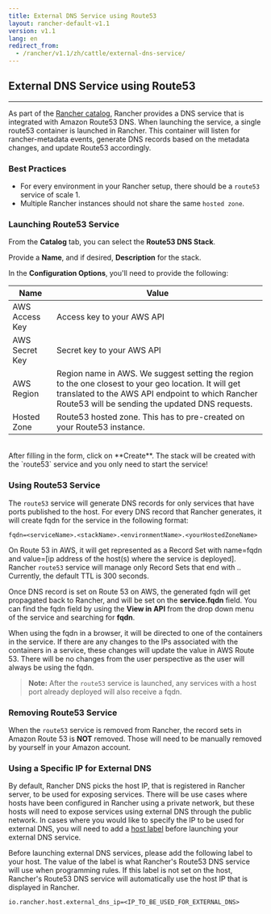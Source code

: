 ```yaml
---
title: External DNS Service using Route53
layout: rancher-default-v1.1
version: v1.1
lang: en
redirect_from:
  - /rancher/v1.1/zh/cattle/external-dns-service/
---
```


## External DNS Service using Route53
---

As part of the [Rancher catalog]({{site.baseurl}}/rancher/{{page.version}}/{{page.lang}}/catalog/), Rancher provides a DNS service that is integrated with Amazon Route53 DNS. When launching the service, a single route53 container is launched in Rancher. This container will listen for rancher-metadata events, generate DNS records based on the metadata changes, and update Route53 accordingly.

### Best Practices

* For every environment in your Rancher setup, there should be a `route53` service of scale 1.
* Multiple Rancher instances should not share the same `hosted zone`.

### Launching Route53 Service

From the **Catalog** tab, you can select the **Route53 DNS Stack**.

Provide a **Name**, and if desired, **Description** for the stack.

In the **Configuration Options**, you'll need to provide the following:


Name| Value
---|---
AWS Access Key | Access key to your AWS API
AWS Secret Key | Secret key to your AWS API
AWS Region | Region name in AWS. We suggest setting the region to the one closest to your geo location. It will get translated to the AWS API endpoint to which Rancher Route53 will be sending the updated DNS requests.
Hosted Zone | Route53 hosted zone. This has to pre-created on your Route53 instance.

<br>
After filling in the form, click on **Create**. The stack will be created with the `route53` service and you only need to start the service!


### Using Route53 Service

The `route53` service will generate DNS records for only services that have ports published to the host. For every DNS record that Rancher generates, it will create fqdn for the service in the following format:

```
fqdn=<serviceName>.<stackName>.<environmentName>.<yourHostedZoneName>
```

On Route 53 in AWS, it will get represented as a Record Set with name=fqdn and value=[ip address of the host(s) where the service is deployed]. Rancher `route53` service will manage only Record Sets that end with <environmentName>.<yourHostedZoneName>. Currently, the default TTL is 300 seconds.

Once DNS record is set on Route 53 on AWS, the generated fqdn will get propagated back to Rancher, and will be set on the **service.fqdn** field. You can find the fqdn field by using the **View in API** from the drop down menu of the service and searching for **fqdn**.

When using the fqdn in a browser, it will be directed to one of the containers in the service. If there are any changes to the IPs associated with the containers in a service, these changes will update the value in AWS Route 53. There will be no changes from the user perspective as the user will always be using the fqdn.

> **Note:** After the `route53` service is launched, any services with a host port already deployed will also receive a fqdn.


### Removing Route53 Service

When the `route53` service is removed from Rancher, the record sets in Amazon Route 53 is **NOT** removed. Those will need to be manually removed by yourself in your Amazon account.

### Using a Specific IP for External DNS

By default, Rancher DNS picks the host IP, that is registered in Rancher server, to be used for exposing services. There will be use cases where hosts have been configured in Rancher using a private network, but these hosts will need to expose services using external DNS through the public network. In cases where you would like to specify the IP to be used for external DNS, you will need to add a [host label]({{site.baseurl}}/rancher/{{page.version}}/{{page.lang}}/hosts/#host-labels) before launching your external DNS service.

Before launching external DNS services, please add the following label to your host. The value of the label is what Rancher's Route53 DNS service will use when programming rules. If this label is not set on the host, Rancher's Route53 DNS service will automatically use the host IP that is displayed in Rancher.

```
io.rancher.host.external_dns_ip=<IP_TO_BE_USED_FOR_EXTERNAL_DNS>
```
